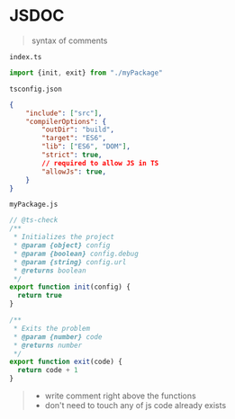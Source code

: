 # JSDOC

> syntax of comments

`index.ts`

```ts
import {init, exit} from "./myPackage"

```

`tsconfig.json`

```json
{
    "include": ["src"],
    "compilerOptions": {
        "outDir": "build",
        "target": "ES6",
        "lib": ["ES6", "DOM"],
        "strict": true,
        // required to allow JS in TS
        "allowJs": true,
    }
}
```

`myPackage.js`

```js
// @ts-check
/**
 * Initializes the project
 * @param {object} config 
 * @param {boolean} config.debug
 * @param {string} config.url
 * @returns boolean
 */
export function init(config) {
  return true
}

/**
 * Exits the problem
 * @param {number} code 
 * @returns number
 */
export function exit(code) {
  return code + 1
}
```

> - write comment right above the functions
> - don't need to touch any of js code already exists

